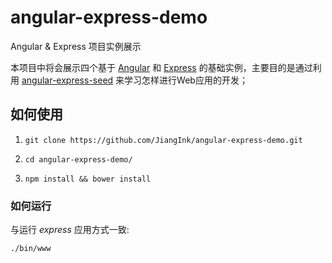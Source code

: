 # angular-express-demo
Angular &amp; Express 项目实例展示


本项目中将会展示四个基于 [Angular](https://angularjs.org/) 和 [Express](http://expressjs.com/) 的基础实例，主要目的是通过利用 [angular-express-seed](https://github.com/JiangInk/angular-express-demo.git) 来学习怎样进行Web应用的开发；

## 如何使用

1. `git clone https://github.com/JiangInk/angular-express-demo.git`

2. `cd angular-express-demo/`

3. `npm install && bower install`

### 如何运行

与运行 _express_ 应用方式一致:

    ./bin/www

